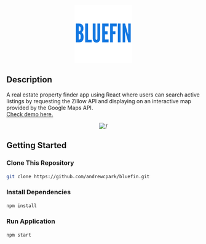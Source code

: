 <p align="center">
<img alt='/' src="src/assets/bluefin-logo.png" width="150px" height="auto"/>
</p>

## Description

A real estate property finder app using React where users can search active listings by requesting the Zillow API and displaying on an interactive map provided by the Google Maps API. 
<br>
[Check demo here.](https://bluefin.vercel.app/)

<p align="center">
<img alt='/' src="src/assets/bluefin-page.png" width="900px" height="auto"/>
</p>

## Getting Started

### Clone This Repository

```bash
git clone https://github.com/andrewcpark/bluefin.git
```

### Install Dependencies

```bash
npm install
```

### Run Application

```bash
npm start
```
